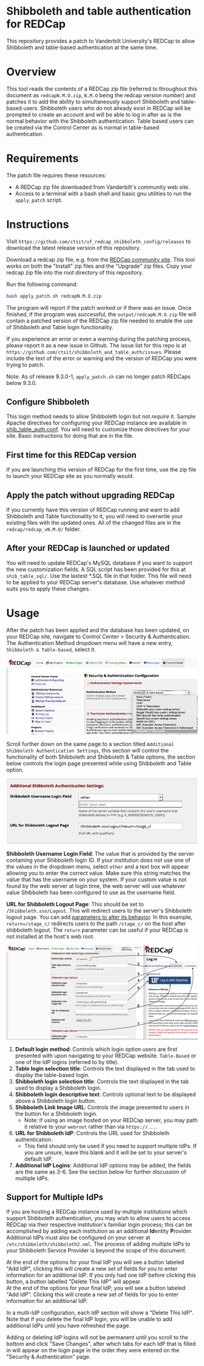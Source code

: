 # Shibboleth and table authentication for REDCap

This repository provides a patch to Vanderbilt University's REDCap to allow Shibboleth and table-based authentication at the same time.

# Overview
This tool reads the contents of a REDCap zip file (referred to throughout this document as `redcapN.M.O.zip`, `N.M.O` being the redcap version number) and patches it to add the ability to simultaneously support Shibboleth and table-based users. Shibboleth users who do not already exist in REDCap will be prompted to create an account and will be able to log in after as is the normal behavior with the Shibboleth authentication. Table based users can be created via the Control Center as is normal in table-based authentication.

# Requirements

The patch file requires these resources:

* A REDCap zip file downloaded from Vanderbilt's community web site.
* Access to a terminal with a bash shell and basic gnu utilities to run the `apply_patch` script.

# Instructions
Visit `https://github.com/ctsit/uf_redcap_shibboleth_config/releases` to download the latest release version of this repository. 

Download a redcap zip file, e.g. from the [REDCap community site](https://community.projectredcap.org/page/download.html). This tool works on both the "Install" zip files and the "Upgrade" zip files. Copy your redcap zip file into the root directory of this repository.

Run the following command:

```bash
bash apply_patch.sh redcapN.M.O.zip
```

The program will report if the patch worked or if there was an issue. Once finished, if the program was successful, the `output/redcapN.M.O.zip` file will contain a patched version of the REDCap zip file  needed to enable the use of Shibboleth and Table login functionality.

If you experience an error or even a warning during the patching process, please report it as a new issue in Github. The issue list for this repo is at `https://github.com/ctsit/shibboleth_and_table_auth/issues`. Please include the text of the error or warning and the version of REDCap you were trying to patch.

Note: As of release 9.3.0-1, `apply_patch.sh` can no longer patch REDCaps below 9.3.0.


## Configure Shibboleth

This login method needs to allow Shibboleth login but not _require_ it. Sample Apache directives for configuring your REDCap instance are available in [shib\_table\_auth.conf](shib_table_auth.conf). You will need to customize those directives for your site. Basic instructions for doing that are in the file.

## First time for this REDCap version

If you are launching this version of REDCap for the first time, use the zip file to launch your REDCap site as you normally would.

## Apply the patch without upgrading REDCap

If you currently have this version of REDCap running and want to add Shibboleth and Table functionality to it, you will need to overwrite your existing files with the updated ones. All of the changed files are in the `redcap/redcap_vN.M.O/` folder.

## After your REDCap is launched or updated

You will need to update REDCap's MySQL database if you want to support the new customization fields. A SQL script has been provided for this at `shib_table_sql/`. Use the lastest *.SQL file in that folder. This file will need to be applied to your REDCap server's database. Use whatever method suits you to apply these changes.

# Usage

After the patch has been applied and the database has been updated, on your REDCap site, navigate to Control Center > Security & Authentication. The Authentication Method dropdown menu will have a new entry, `Shibboleth & Table-based`, select it.

![dropdown menu](img/dropdown_menu.png)

Scroll further down on the same page to a section titled `Additional Shibboleth Authentication Settings`, this section  will control the functionality of both Shibboleth and Shibboleth & Table options, the section below controls the login page presented while using Shibboleth and Table option.

![shib auth settings](img/shib_auth_settings.png)

**Shibboleth Username Login Field**: The value that is provided by the server containing your Shibboleth login ID. If your institution does not use one of the values in the dropdown menu, select `other` and a text box will appear allowing you to enter the correct value. Make sure this string matches the value that has the username on your system. If your custom value is not found by the web server at login time, the web server will use whatever value Shibboleth has been configured to use as the username field. 

**URL for Shibboleth Logout Page**: This should be set to `/Shibboleth.sso/Logout`. This will redirect users to the server's Shibboleth logout page. You can add [parameters to alter its behavior](https://wiki.shibboleth.net/confluence/display/SHIB2/NativeSPLogoutInitiator). In this example, `return=/stage_c/` redirects users to the path `/stage_c/` on the host after shibboleth logout. The `return` parameter can be useful if your REDCap is not installed at the host's web root.

![control fields mapping](img/control_fields_mapping.png)

1. **Default login method**: Controls which login option users are first presented with upon navigating to your REDCap website. `Table-Based` or one of the IdP logins (referred to by title).
2. **Table login selection title**: Controls the text displayed in the tab used to display the table-based login.
3. **Shibboleth login selection title**: Controls the text displayed in the tab used to display a Shibboleth login.
4. **Shibboleth login descriptive text**: Controls optional text to be displayed above a Shibboleth login button.
5. **Shibboleth Link Image URL**: Controls the image presented to users in the button for a Shibboleth login.
    - Note: if using an image hosted on your REDCap server, you may path it relative to your `webroot` rather than via `https://...`.
6. **URL for Shibboleth IdP**: Controls the URL used for Shibboleth authentication.
    - This field should only be used if you need to support multiple IdPs. If you are unsure, leave this blank and it will be set to your server's default IdP.
7. **Additional IdP Logins**: Additional IdP options may be added, the fields are the same as 3-6. See the section below for further discussion of multiple IdPs.

## Support for Multiple IdPs

If you are hosting a REDCap instance used by multiple institutions which support Shibboleth authentication, you may wish to allow users to access REDCap via their respective institution's familiar login process; this can be accomplished by adding each institution as an additional **Id**entity **P**rovider. Additional IdPs must also be configured on your server at `/etc/shibboleth/shibboleth2.xml`. The process of adding multiple IdPs to your Shibboleth Service Provider is beyond the scope of this document.

At the end of the options for your final IdP you will see a button labeled "Add IdP", clicking this will create a new set of fields for you to enter information for an additional IdP. If you only had one IdP before clicking this button, a button labelled "Delete This IdP" will appear.  
At the end of the options for your final IdP, you will see a button labeled "Add IdP". Clicking this will create a new set of fields for you to enter information for an additional IdP. 

In a multi-IdP configuration, each IdP section will show a "Delete This IdP". Note that if you delete the final IdP login, you will be unable to add additional IdPs until you have refreshed the page. 

Adding or deleting IdP logins will not be permanent until you scroll to the bottom and click "Save Changes", after which tabs for each IdP that is filled in will appear on the login page in the order they were entered on the "Security & Authentication" page.

